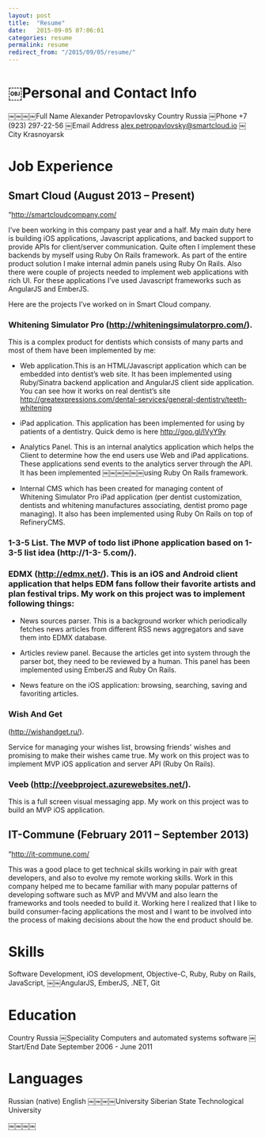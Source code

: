 ```yaml
---
layout: post
title:  "Resume"
date:   2015-09-05 07:06:01
categories: resume
permalink: resume
redirect_from: "/2015/09/05/resume/"
---
```


# ￼Personal and Contact Info

￼￼￼￼Full Name       Alexander Petropavlovsky
Country         Russia
￼Phone           +7 (923) 297-22-56
￼Email Address   alex.petropavlovsky@smartcloud.io
￼City            Krasnoyarsk

# Job Experience

## Smart Cloud (August 2013 – Present)
“http://smartcloudcompany.com/

I’ve been working in this company past year and a half. My main duty here is building iOS applications, Javascript applications, and backed support to provide APIs for client/server communication. Quite often I implement these backends by myself using Ruby On Rails framework. As part of the entire product solution I make internal admin panels using Ruby On Rails. Also there were couple of projects needed to implement web applications with rich UI. For these applications I’ve used Javascript frameworks such as AngularJS and EmberJS. 

Here are the projects I’ve worked on in Smart Cloud company.

### Whitening Simulator Pro (http://whiteningsimulatorpro.com/). 

This is a complex product for dentists which consists of many parts and most of them have been implemented by me:

- Web application.This is an HTML/Javascript application which can be embedded into dentist’s web site. It has been implemented using Ruby/Sinatra backend application and AngularJS client side application. You can see how it works on real dentist’s site http://greatexpressions.com/dental-services/general-dentistry/teeth-whitening

- iPad application. This application has been implemented for using by patients of a dentistry. Quick demo is here http://goo.gl/lVyY9y

- Analytics Panel. This is an internal analytics application which helps the Client to determine how the end users use Web and iPad applications. These applications send events to the analytics server through the API. It has been implemented ￼￼￼￼￼￼using Ruby On Rails framework.
- Internal CMS which has been created for managing content of Whitening Simulator Pro iPad application (per dentist customization, dentists and whitening manufactures associating, dentist promo page managing). It also has been implemented using Ruby On Rails on top of RefineryCMS.

### 1-3-5 List. The MVP of todo list iPhone application based on 1-3-5 list idea (http://1-3- 5.com/).

### EDMX (http://edmx.net/). This is an iOS and Android client application that helps EDM fans follow their favorite artists and plan festival trips. My work on this project was to implement following things:

- News sources parser. This is a background worker which periodically fetches news articles from different RSS news aggregators and save them into EDMX database.

- Articles review panel. Because the articles get into system through the parser bot, they need to be reviewed by a human. This panel has been implemented using EmberJS and Ruby On Rails.

- News feature on the iOS application: browsing, searching, saving and favoriting articles.

### Wish And Get 

(http://wishandget.ru/). 

Service for managing your wishes list, browsing friends' wishes and promising to make their wishes came true. My work on this project was to implement MVP iOS application and server API (Ruby On Rails).

### Veeb (http://veebproject.azurewebsites.net/). 

This is a full screen visual messaging app. My work on this project was to build an MVP iOS application.


## IT-Commune (February 2011 – September 2013)

“http://it-commune.com/

This was a good place to get technical skills working in pair with great developers, and also to evolve my remote working skills. Work in this company helped me to became familiar with many popular patterns of developing software such as MVP and MVVM and also learn the frameworks and tools needed to build it. Working here I realized that I like to build consumer-facing applications the most and I want to be involved into the process of making decisions about the how the end product should be.

# Skills

Software Development, iOS development, Objective-C, Ruby, Ruby on Rails, JavaScript, ￼￼AngularJS, EmberJS, .NET, Git

# Education

Country         Russia
￼Speciality      Computers and automated systems software
￼Start/End Date  September 2006 - June 2011

# Languages

Russian (native) English
￼￼￼￼University      Siberian State Technological University

￼￼￼￼
